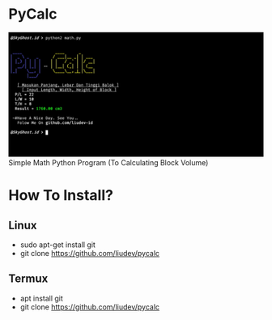 # PyCalc
<img src="Pic.jpg"/>
Simple Math Python Program (To Calculating Block Volume)

# How To Install?
## Linux
- sudo apt-get install git
- git clone https://github.com/liudev/pycalc
## Termux
- apt install git
- git clone https://github.com/liudev/pycalc

